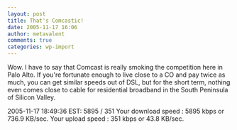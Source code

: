 ```yaml
---
layout: post
title: That's Comcastic!
date: 2005-11-17 16:06
author: metavalent
comments: true
categories: wp-import
---
```

Wow.  I have to say that Comcast is really smoking the competition here in Palo Alto.  If you're fortunate enough to live close to a CO and pay twice as much, you can get similar speeds out of DSL, but for the short term, nothing even comes close to cable for residential broadband in the South Peninsula of Silicon Valley.

2005-11-17 18:49:36 EST: 5895 / 351
Your download speed : 5895 kbps or 736.9 KB/sec.
Your upload speed : 351 kbps or 43.8 KB/sec.
<a href="https://web.archive.org/web/*/https://awebcamdarkly.com/" /></a>
